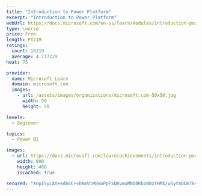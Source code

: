 ```yaml
---
title: "Introduction to Power Platform"
excerpt: "Introduction to Power Platform"
webUrl: https://docs.microsoft.com/en-us/learn/modules/introduction-power-platform/
type: course
price: Free
length: PT21M
ratings:
  count: 16310
  average: 4.717229
heat: 75

provider:
  name: Microsoft Learn
  domain: microsoft.com
  images:
    - url: /assets/images/organizations/microsoft.com-50x50.jpg
      width: 50
      height: 50

levels:
  - Beginner

topics:
  - Power BI

images:
  - url: https://docs.microsoft.com/learn/achievements/introduction-power-platform-social.png
    width: 800
    height: 400
    isCached: true

secured: "XnpISyiAt+edb6C+vDNmViM8VoPpFxQ8vmuMNb0RbzB0zTHMX/wSytmDOm7kvcupzYvK+HsI+RgCau/U8pj+wPCnS1O/tayZT35OvxoQecj2S8pLKtBChcwU/Cv+PCh/yyqowUhjX8nqB4wGRbAEK9NpHXrNtymSWZa0iWW84mnq/2/XT0Scb4uBya47JQxDZZwgoNYvOIdvQfOGMPc/lEjLJeSX8LxouAPeCv/AN1GTzUd+VbFVSJ8GCMd2hl0RHI8v8XqcCGR/2goZjCpZxU1wbjqYbTWcoTtVJoWeK/bryxjnbqLm7NGjmgDi8UZhZvmrMbJI+6UB6JPTIFJgN/NDu9073+qEGzvI30U2KNaVDpQCLdKxDq32ozrTouVpkEyrw9Lq8NmR/YiMKiFQpvqcSGUoK0rWNJgfOJc6Mcl7u4ruIomBXiQMvcdLjEjm;WpbGCA+fhF3oDm+wX+380A=="
---
```


